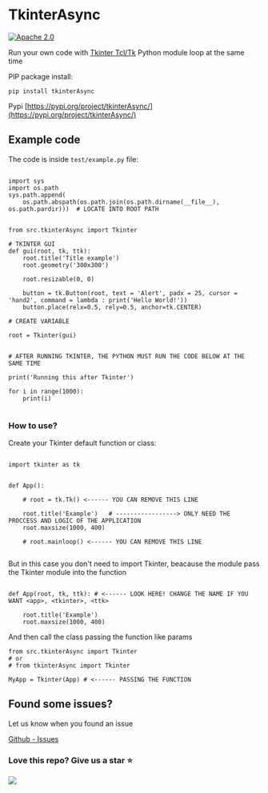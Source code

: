 # TkinterAsync

[![Apache 2.0](https://img.shields.io/badge/License-Apache%202.0-blue.svg)](https://opensource.org/licenses/Apache-2.0)

Run your own code with [Tkinter Tcl/Tk](https://docs.python.org/3/library/tkinter.html) Python module loop at the same time

PIP package install:
```
pip install tkinterAsync
```

Pypi [https://pypi.org/project/tkinterAsync/](https://pypi.org/project/tkinterAsync/)


## Example code

The code is inside `test/example.py` file:
```

import sys
import os.path
sys.path.append(
    os.path.abspath(os.path.join(os.path.dirname(__file__), os.path.pardir)))  # LOCATE INTO ROOT PATH


from src.tkinterAsync import Tkinter

# TKINTER GUI
def gui(root, tk, ttk):
    root.title('Title example')
    root.geometry('300x300')

    root.resizable(0, 0)

    button = tk.Button(root, text = 'Alert', padx = 25, cursor = 'hand2', command = lambda : print('Hello World!'))
    button.place(relx=0.5, rely=0.5, anchor=tk.CENTER)

# CREATE VARIABLE

root = Tkinter(gui)


# AFTER RUNNING TKINTER, THE PYTHON MUST RUN THE CODE BELOW AT THE SAME TIME

print('Running this after Tkinter')

for i in range(1000):
    print(i)


```


### How to use?

Create your Tkinter default function or class:
```

import tkinter as tk


def App():

    # root = tk.Tk() <------ YOU CAN REMOVE THIS LINE

    root.title('Example')   # -----------------> ONLY NEED THE PROCCESS AND LOGIC OF THE APPLICATION
    root.maxsize(1000, 400)

    # root.mainloop() <------ YOU CAN REMOVE THIS LINE
    
```

But in this case you don't need to import Tkinter, beacause the module pass the Tkinter module into the function
```

def App(root, tk, ttk): # <------ LOOK HERE! CHANGE THE NAME IF YOU WANT <app>, <tkinter>, <ttk>

    root.title('Example')
    root.maxsize(1000, 400)

```

And then call the class passing the function like params
```
from src.tkinterAsync import Tkinter
# or
# from tkinterAsync import Tkinter

MyApp = Tkinter(App) # <------ PASSING THE FUNCTION

```


## Found some issues?

Let us know when you found an issue

[Github - Issues](https://github.com/ZhengLinLei/tkinterAsync/issues)




### Love this repo? Give us a star ⭐

<a href="./">
  <img src="https://img.shields.io/badge/Kronus.py-Rate-blue">
</a>